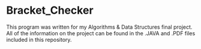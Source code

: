# Bracket_Checker
This program was written for my Algorithms &amp; Data Structures final project. All of the information on the project can be found in the .JAVA and .PDF files included in this repository.

